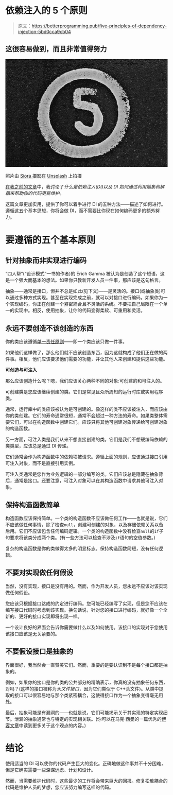 # 依赖注入的 5 个原则

> 原文：<https://betterprogramming.pub/five-principles-of-dependency-injection-5bd0cca9cb04>

## 这很容易做到，而且非常值得努力

![](img/6f6abc13335e534fe9e157c5c96a45b4.png)

照片由 [Siora 摄影](https://unsplash.com/@siora18?utm_source=unsplash&utm_medium=referral&utm_content=creditCopyText)在 [Unsplash](https://unsplash.com/s/photos/five?utm_source=unsplash&utm_medium=referral&utm_content=creditCopyText) 上拍摄

[在我之前的文章](https://medium.com/better-programming/what-is-dependency-injection-b2671b1ea90a)中，我讨论了*什么是依赖注入(DI)以及 DI 如何通过利用抽象和解耦来帮助你的代码更易维护。*

这篇文章更加实用，提供了你可以着手进行 DI 的五种方法——描述了如何进行。遵循这五个基本思想，你将会做 DI，而不需要比你现在如何编码更多的额外努力。

# 要遵循的五个基本原则

## 针对抽象而非实现进行编码

“四人帮”(“设计模式”一书的作者)的 Erich Gamma 被认为是创造了这个短语，这是一个强大而基本的想法。如果你只教新开发人员一件事，那应该是这句格言。

抽象——通常是接口，但并不总是如此(见下文)——是灵活的。接口(或抽象类)可以通过多种方式实现。甚至在实现完成之前，就可以对接口进行编码。如果你为一个实现编码，你正在创建一个紧密耦合且不灵活的系统。不要把自己局限在一个单一的实现中。相反，使用抽象，让你的代码变得柔软、可重用和灵活。

## 永远不要创造不该创造的东西

你的类应该遵循[单一责任原则](https://en.wikipedia.org/wiki/Single_responsibility_principle)——即一个类应该只做一件事。

如果他们这样做了，那么他们就不应该创造东西，因为这就构成了他们正在做的两件事。相反，他们应该要求他们需要的功能，并让其他人来创建和提供这些功能。

**可创造与可注入**

那么应该创造什么呢？嗯，我们应该关心两种不同的对象:可创建的和可注入的。

可创建类是您应该继续创建的类。它们是常见且众所周知的运行时库或实用程序类。

通常，运行库中的类应该被认为是可创建的。像这样的类不应该被注入，而应该由你的类创建。它们的寿命通常很短，通常不会超过一种方法的寿命。如果类整体需要它们，可以在构造函数中创建它们。应该只将其他可创建对象传递给可创建对象的构造函数。

另一方面，可注入类是我们从来不想直接创建的类。它们是我们不想硬编码依赖的类类型，应该总是通过 DI 传递。

它们通常会作为构造函数中的依赖项被请求。遵循上面的规则，应该通过接口引用可注入对象，而不是直接引用实例。

可注入类通常是您作为业务逻辑的一部分编写的类。它们应该总是隐藏在抽象背后，通常是接口。还要注意，可注入对象可以在其构造函数中请求其他可注入对象。

## 保持构造函数简单

构造函数应该保持简单。一个类的构造函数不应该做任何工作——也就是说，它们不应该做任何事情，除了检查`null`，创建可创建的对象，以及存储依赖关系以备后用。它们不应该包含任何编码逻辑。一个类的构造函数中没有检查`null`的`if`子句要求将该类分成两个类。(有一些方法可以检查不涉及`if`语句的空值参数。)

复杂的构造函数是你的类做得太多的明显标志。保持构造函数简短，没有任何逻辑。

## 不要对实现做任何假设

当然，没有实现，接口是没有用的。然而，作为开发人员，您永远不应该对该实现做任何假设。

您应该只根据接口达成的约定进行编码。您可能已经编写了实现，但是您不应该在编写接口代码时考虑到该实现。换句话说，针对您的接口进行编码，就好像一个全新的、更好的接口实现即将出现一样。

一个设计良好的界面会告诉你需要做什么以及如何使用。该接口的实现对于您使用该接口应该是无关紧要的。

## 不要假设接口是抽象的

界面很好，我当然会一直赞美它们。然而，重要的是要认识到不是每个接口都是抽象的。

例如，如果你的接口是你的类的公共部分的精确表示，你真的没有抽象任何东西，对吗？(这样的接口被称为*头文件接口*，因为它们类似于 C++头文件)。从类中提取的接口可以很容易地与那个类紧密耦合，这使得接口作为一个抽象变得毫无用处。

最后，抽象可能是有漏洞的——也就是说，它们可能揭示关于其实现的特定实现细节。泄漏的抽象通常也与特定的实现相关联。(你可以在马克·西曼的一篇优秀的[博客文章](http://bit.ly/2awOhmn)中读到更多关于这个观点的内容。)

# 结论

使用适当的 DI 可以使你的代码产生巨大的变化。正确地做这件事并不十分困难，但是它确实需要一些深谋远虑、计划和设计。

然而，当需要维护代码时，这些最少的工作将会带来巨大的回报。修复松散耦合的代码是维护人员的梦想，您应该努力编写这样的代码。